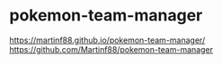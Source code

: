 # pokemon-team-manager
https://martinf88.github.io/pokemon-team-manager/
https://github.com/Martinf88/pokemon-team-manager
